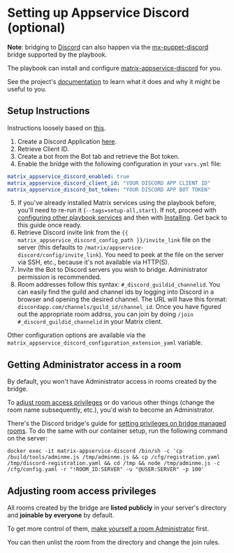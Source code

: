 # Setting up Appservice Discord (optional)

**Note**: bridging to [Discord](https://discordapp.com/) can also happen via the [mx-puppet-discord](configuring-playbook-bridge-mx-puppet-discord.md) bridge supported by the playbook.

The playbook can install and configure [matrix-appservice-discord](https://github.com/Half-Shot/matrix-appservice-discord) for you.

See the project's [documentation](https://github.com/Half-Shot/matrix-appservice-discord/blob/master/README.md) to learn what it does and why it might be useful to you.


## Setup Instructions

Instructions loosely based on [this](https://github.com/Half-Shot/matrix-appservice-discord#setting-up).

1. Create a Discord Application [here](https://discordapp.com/developers/applications).
2. Retrieve Client ID.
3. Create a bot from the Bot tab and retrieve the Bot token.
4. Enable the bridge with the following configuration in your `vars.yml` file:

```yaml
matrix_appservice_discord_enabled: true
matrix_appservice_discord_client_id: "YOUR DISCORD APP CLIENT ID"
matrix_appservice_discord_bot_token: "YOUR DISCORD APP BOT TOKEN"
```

5. If you've already installed Matrix services using the playbook before, you'll need to re-run it (`--tags=setup-all,start`). If not, proceed with [configuring other playbook services](configuring-playbook.md) and then with [Installing](installing.md). Get back to this guide once ready.
6. Retrieve Discord invite link from the `{{ matrix_appservice_discord_config_path }}/invite_link` file on the server (this defaults to `/matrix/appservice-discord/config/invite_link`). You need to peek at the file on the server via SSH, etc., because it's not available via HTTP(S).
7. Invite the Bot to Discord servers you wish to bridge. Administrator permission is recommended.
8. Room addresses follow this syntax: `#_discord_guildid_channelid`. You can easily find the guild and channel ids by logging into Discord in a browser and opening the desired channel. The URL will have this format: `discordapp.com/channels/guild_id/channel_id`. Once you have figured out the appropriate room addrss, you can join by doing `/join #_discord_guildid_channelid` in your Matrix client.

Other configuration options are available via the `matrix_appservice_discord_configuration_extension_yaml` variable.


## Getting Administrator access in a room

By default, you won't have Administrator access in rooms created by the bridge.

To [adjust room access privileges](#adjusting-room-access-privileges) or do various other things (change the room name subsequently, etc.), you'd wish to become an Administrator.

There's the Discord bridge's guide for [setting privileges on bridge managed rooms](https://github.com/Half-Shot/matrix-appservice-discord/blob/master/docs/howto.md#set-privileges-on-bridge-managed-rooms). To do the same with our container setup, run the following command on the server:

```
docker exec -it matrix-appservice-discord /bin/sh -c 'cp /build/tools/adminme.js /tmp/adminme.js && cp /cfg/registration.yaml /tmp/discord-registration.yaml && cd /tmp && node /tmp/adminme.js -c /cfg/config.yaml -r "!ROOM_ID:SERVER" -u "@USER:SERVER" -p 100'
```


## Adjusting room access privileges

All rooms created by the bridge are **listed publicly** in your server's directory and **joinable by everyone** by default.

To get more control of them, [make yourself a room Administrator](#getting-administrator-access-in-a-room) first.

You can then unlist the room from the directory and change the join rules.
